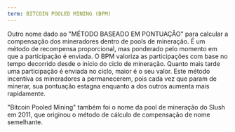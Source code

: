 ```yaml
---
term: BITCOIN POOLED MINING (BPM)
---
```


Outro nome dado ao "MÉTODO BASEADO EM PONTUAÇÃO" para calcular a compensação dos mineradores dentro de pools de mineração. É um método de recompensa proporcional, mas ponderado pelo momento em que a participação é enviada. O BPM valoriza as participações com base no tempo decorrido desde o início do ciclo de mineração. Quanto mais tarde uma participação é enviada no ciclo, maior é o seu valor. Este método incentiva os mineradores a permanecerem, pois cada vez que param de minerar, sua pontuação estagna enquanto a dos outros aumenta mais rapidamente.

"Bitcoin Pooled Mining" também foi o nome da pool de mineração do Slush em 2011, que originou o método de cálculo de compensação de nome semelhante.